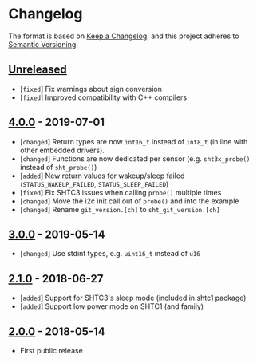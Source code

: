 # Changelog

The format is based on [Keep a Changelog](https://keepachangelog.com/en/1.0.0/),
and this project adheres to [Semantic Versioning](https://semver.org/spec/v2.0.0.html).

## [Unreleased]

 * [`fixed`]    Fix warnings about sign conversion
 * [`fixed`]    Improved compatibility with C++ compilers

## [4.0.0] - 2019-07-01

 * [`changed`]  Return types are now `int16_t` instead of `int8_t` (in line with
                other embedded drivers).
 * [`changed`]  Functions are now dedicated per sensor (e.g. `sht3x_probe()`
                instead of `sht_probe()`)
 * [`added`]    New return values for wakeup/sleep failed
                (`STATUS_WAKEUP_FAILED`, `STATUS_SLEEP_FAILED`)
 * [`fixed`]    Fix SHTC3 issues when calling `probe()` multiple times
 * [`changed`]  Move the i2c init call out of `probe()` and into the example
 * [`changed`]  Rename `git_version.[ch]` to `sht_git_version.[ch]`

## [3.0.0] - 2019-05-14

 * [`changed`]  Use stdint types, e.g. `uint16_t` instead of `u16`

## [2.1.0] - 2018-06-27

 * [`added`]    Support for SHTC3's sleep mode (included in shtc1 package)
 * [`added`]    Support low power mode on SHTC1 (and family)

## [2.0.0] - 2018-05-14

 * First public release

[Unreleased]: https://github.com/Sensirion/embedded-sht/compare/4.0.0...master
[4.0.0]: https://github.com/Sensirion/embedded-sht/compare/3.0.0...4.0.0
[3.0.0]: https://github.com/Sensirion/embedded-sht/compare/2.1.0...3.0.0
[2.1.0]: https://github.com/Sensirion/embedded-sht/compare/2.0.0...2.1.0
[2.0.0]: https://github.com/Sensirion/embedded-sht/releases/tag/2.0.0
